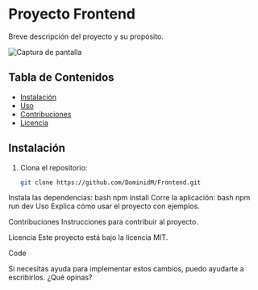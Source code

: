 # Proyecto Frontend

Breve descripción del proyecto y su propósito.

![Captura de pantalla](ruta/a/imagen.png)

## Tabla de Contenidos
- [Instalación](#instalación)
- [Uso](#uso)
- [Contribuciones](#contribuciones)
- [Licencia](#licencia)

## Instalación
1. Clona el repositorio:
   ```bash
   git clone https://github.com/DominidM/Frontend.git
Instala las dependencias:
bash
npm install
Corre la aplicación:
bash
npm run dev
Uso
Explica cómo usar el proyecto con ejemplos.

Contribuciones
Instrucciones para contribuir al proyecto.

Licencia
Este proyecto está bajo la licencia MIT.

Code

Si necesitas ayuda para implementar estos cambios, puedo ayudarte a escribirlos. ¿Qué opinas?
